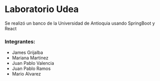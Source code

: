 # Laboratorio Udea
Se realizó un banco de la Universidad de Antioquia usando SpringBoot y React

### Integrantes:
- James Grijalba
- Mariana Martinez 
- Juan Pablo Valencia
- Juan Pablo Ramos
- Mario Alvarez

